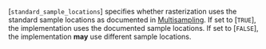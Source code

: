 [`standard_sample_locations`]
specifies whether rasterization uses the standard sample locations as
documented in [Multisampling](https://www.khronos.org/registry/vulkan/specs/1.3-extensions/html/vkspec.html#primsrast-multisampling).
If set to [`TRUE`], the implementation uses the documented sample
locations.
If set to [`FALSE`], the implementation  **may**  use different sample
locations.